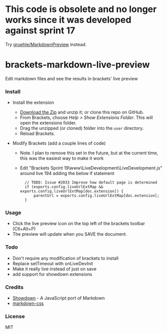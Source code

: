 # This code is obsolete and no longer works since it was developed against sprint 17

Try [gruehle/MarkdownPreview](https://github.com/gruehle/MarkdownPreview) instead.

# brackets-markdown-live-preview

Edit markdown files and see the results in brackets' live preview

### Install

* Install the extension

	- [Download the Zip](https://github.com/bengarnett/brackets-markdown-live-preview/archive/master.zip) and unzip it; or clone this repo on GitHub.
	- From Brackets, choose _Help > Show Extensions Folder_. This will open the extensions folder.
	- Drag the unzipped (or cloned) folder into the `user` directory.
	- Reload Brackets.

* Modify Brackets (add a couple lines of code)

	- Note. I plan to remove this set in the future, but at the current time, this was the easiest way to make it work
	- Edit "Brackets Sprint 19\www\LiveDevelopment\LiveDevelopment.js" around live 194 adding the below if statement

			// TODO: Issue #2033 Improve how default page is determined
			if (exports.config.liveUrlExtMap && exports.config.liveUrlExtMap[doc.extension]) {
				parentUrl = exports.config.liveUrlExtMap[doc.extension];
			}

### Usage

* Click the live preview icon on the top left of the brackets toolbar (Ctl+Alt+P)
* The preview will update when you SAVE the document.

### Todo

* Don't require any modification of brackets to install
* Replace setTimeout with onLiveDevInit
* Make it really live instead of just on save
* add support for showdown extensions


### Credits

* [Showdown](https://github.com/coreyti/showdown) - A JavaScript port of Markdown
* [markdown-css](https://bitbucket.org/kevinburke/markdowncss)

### License

MIT
